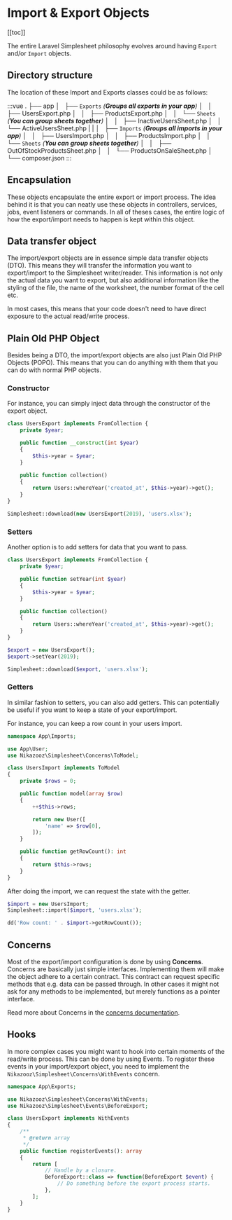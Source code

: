 # Import & Export Objects

[[toc]]

The entire Laravel Simplesheet philosophy evolves around having `Export` and/or `Import` objects.

## Directory structure

The location of these Import and Exports classes could be as follows:

:::vue
.
├── app
│   ├── `Exports` _(**Groups all exports in your app**)_
│   │   ├── UsersExport.php
│   │   ├── ProductsExport.php
│   │   └── `Sheets` _(**You can group sheets together**)_
│   │      ├── InactiveUsersSheet.php
│   │      └── ActiveUsersSheet.php
|   |
│   ├── `Imports` _(**Groups all imports in your app**)_
│   │   ├── UsersImport.php
│   │   ├── ProductsImport.php
│   │   └── `Sheets` _(**You can group sheets together**)_
│   │      ├── OutOfStockProductsSheet.php
│   │      └── ProductsOnSaleSheet.php
│ 
└── composer.json
:::

## Encapsulation

These objects encapsulate the entire export or import process.
The idea behind it is that you can neatly use these objects in controllers, services, jobs, event listeners or commands.
In all of theses cases, the entire logic of how the export/import needs to happen is kept within this object.

## Data transfer object

The import/export objects are in essence simple data transfer objects (DTO).
This means they will transfer the information you want to export/import to the Simplesheet writer/reader.
This information is not only the actual data you want to export, but also additional information like
the styling of the file, the name of the worksheet, the number format of the cell etc.

In most cases, this means that your code doesn't need to have direct exposure to the actual read/write process.

## Plain Old PHP Object

Besides being a DTO, the import/export objects are also just Plain Old PHP Objects (POPO). This means that you can do anything with them that you can do with normal PHP objects.

### Constructor

For instance, you can simply inject data through the constructor of the export object.

```php
class UsersExport implements FromCollection {
    private $year;

    public function __construct(int $year)
    {
        $this->year = $year;
    }

    public function collection()
    {
        return Users::whereYear('created_at', $this->year)->get();
    }
}
```

```php
Simplesheet::download(new UsersExport(2019), 'users.xlsx');
```

### Setters

Another option is to add setters for data that you want to pass.

```php
class UsersExport implements FromCollection {
    private $year;

    public function setYear(int $year)
    {
        $this->year = $year;
    }

    public function collection()
    {
        return Users::whereYear('created_at', $this->year)->get();
    }
}
```

```php
$export = new UsersExport();
$export->setYear(2019);

Simplesheet::download($export, 'users.xlsx');
```

### Getters

In similar fashion to setters, you can also add getters. This can potentially be useful if you want to keep a state of your export/import.

For instance, you can keep a row count in your users import.

```php
namespace App\Imports;

use App\User;
use Nikazooz\Simplesheet\Concerns\ToModel;

class UsersImport implements ToModel
{
    private $rows = 0;

    public function model(array $row)
    {
        ++$this->rows;

        return new User([
            'name' => $row[0],
        ]);
    }

    public function getRowCount(): int
    {
        return $this->rows;
    }
}
```

After doing the import, we can request the state with the getter.

```php
$import = new UsersImport;
Simplesheet::import($import, 'users.xlsx');

dd('Row count: ' . $import->getRowCount());
```

## Concerns

Most of the export/import configuration is done by using **Concerns**. Concerns are basically just simple interfaces.
Implementing them will make the object adhere to a certain contract. This contract can request specific methods that e.g. data can be passed through.
In other cases it might not ask for any methods to be implemented, but merely functions as a pointer interface.

Read more about Concerns in the [concerns documentation](/3.1/architecture/concerns.html).

## Hooks

In more complex cases you might want to hook into certain moments of the read/write process. This can be done by using Events.
To register these events in your import/export object, you need to implement the `Nikazooz\Simplesheet\Concerns\WithEvents` concern.

```php
namespace App\Exports;

use Nikazooz\Simplesheet\Concerns\WithEvents;
use Nikazooz\Simplesheet\Events\BeforeExport;

class UsersExport implements WithEvents
{
    /**
     * @return array
     */
    public function registerEvents(): array
    {
        return [
            // Handle by a closure.
            BeforeExport::class => function(BeforeExport $event) {
                // Do something before the export process starts.
            },
        ];
    }
}
```
